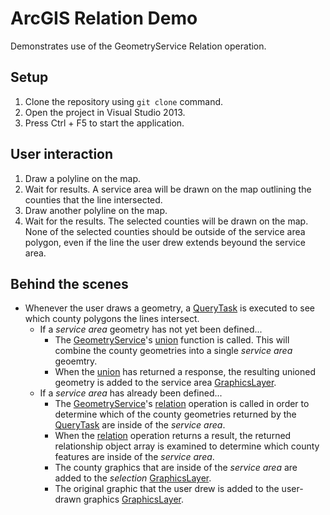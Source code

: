 ArcGIS Relation Demo
====================

Demonstrates use of the GeometryService Relation operation.

## Setup ##

1. Clone the repository using `git clone` command.
2. Open the project in Visual Studio 2013.
3. Press Ctrl + F5 to start the application.

## User interaction ##

1. Draw a polyline on the map.
2. Wait for results. A service area will be drawn on the map outlining the counties that the line intersected.
3. Draw another polyline on the map.
4. Wait for the results. The selected counties will be drawn on the map. None of the selected counties should be outside of the service area polygon, even if the line the user drew extends beyound the service area.

## Behind the scenes ##

* Whenever the user draws a geometry, a [QueryTask] is executed to see which county polygons the lines intersect.
	* If a *service area* geometry has not yet been defined...
		* The [GeometryService]'s [union] function is called. This will combine the county geometries into a single *service area* geoemtry.
		* When the [union] has returned a response, the resulting unioned geometry is added to the service area [GraphicsLayer].
	* If a *service area* has already been defined...
		* The [GeometryService]'s [relation] operation is called in order to determine which of the county geometries returned by the [QueryTask] are inside of the *service area*.
		* When the [relation] operation returns a result, the returned relationship object array is examined to determine which county features are inside of the *service area*.
		* The county graphics that are inside of the *service area* are added to the *selection* [GraphicsLayer].
		* The original graphic that the user drew is added to the user-drawn graphics [GraphicsLayer].


[Draw]:https://developers.arcgis.com/en/javascript/jsapi/draw-amd.html
[GeometryService]:https://developers.arcgis.com/en/javascript/jsapi/geometryservice-amd.html
[GraphicsLayer]:https://developers.arcgis.com/en/javascript/jsapi/graphicslayer-amd.html
[QueryTask]:https://developers.arcgis.com/en/javascript/jsapi/querytask-amd.html
[relation]:https://developers.arcgis.com/en/javascript/jsapi/geometryservice-amd.html#relation
[union]:https://developers.arcgis.com/en/javascript/jsapi/geometryservice-amd.html#union